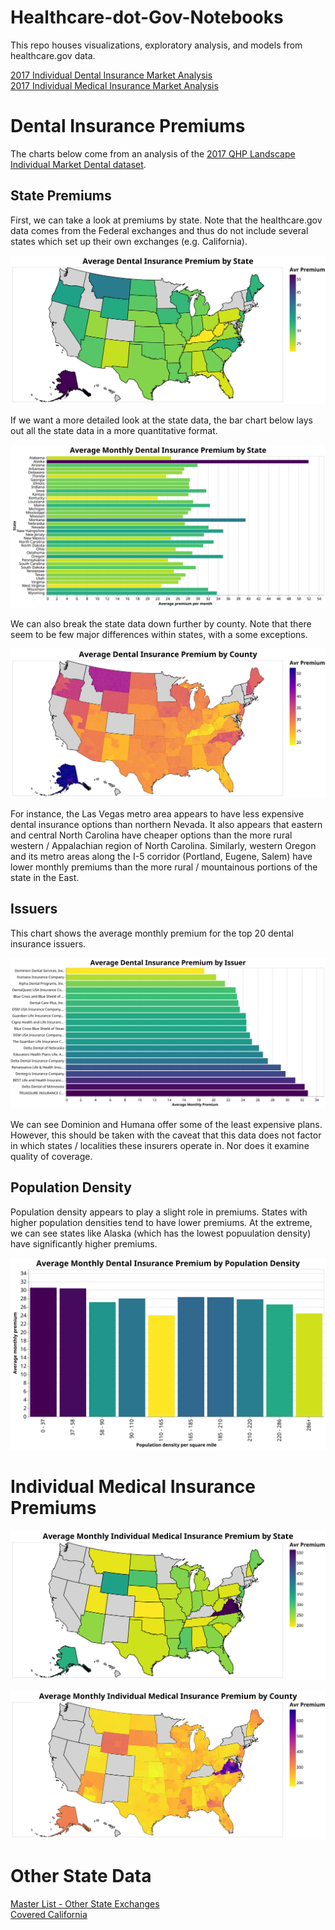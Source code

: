 # Healthcare-dot-Gov-Notebooks
This repo houses visualizations, exploratory analysis, and models from healthcare.gov data. 

[2017 Individual Dental Insurance Market Analysis](https://github.com/hjhuney/Healthcare-dot-Gov-Notebooks/blob/master/README.md#dental-insurance-premiums)<br>
[2017 Individual Medical Insurance Market Analysis](https://github.com/hjhuney/Healthcare-dot-Gov-Notebooks#individual-medical-insurance-premiums)<br>

# Dental Insurance Premiums

The charts below come from an analysis of the [2017 QHP Landscape Individual Market Dental dataset](https://data.healthcare.gov/dataset/2017-QHP-Landscape-Individual-Market-Dental/gwq7-ribq). 

## State Premiums

First, we can take a look at premiums by state. Note that the healthcare.gov data comes from the Federal exchanges and thus do not include several states which set up their own exchanges (e.g. California). 

![Average Dental Insurance Premiums by State](https://github.com/hjhuney/Healthcare-dot-Gov-Notebooks/blob/master/Images/dental_map001.svg)

If we want a more detailed look at the state data, the bar chart below lays out all the state data in a more quantitative format. 

![Average Dental Insurance Premiums by State - Bar Chart](https://github.com/hjhuney/Healthcare-dot-Gov-Notebooks/blob/master/Images/dental_state001.svg)

We can also break the state data down further by county. Note that there seem to be few major differences within states, with a some exceptions. 

![Average Dental Insurance Premiums by County](https://github.com/hjhuney/Healthcare-dot-Gov-Notebooks/blob/master/Images/dental_map002.svg)

For instance, the Las Vegas metro area appears to have less expensive dental insurance options than northern Nevada. It also appears that eastern and central North Carolina have cheaper options than the more rural western / Appalachian region of North Carolina. Similarly, western Oregon and its metro areas along the I-5 corridor (Portland, Eugene, Salem) have lower monthly premiums than the more rural / mountainous portions of the state in the East. 

## Issuers

This chart shows the average monthly premium for the top 20 dental insurance issuers. 

![Average Dental Insurance Premiums by Issuer](https://github.com/hjhuney/Healthcare-dot-Gov-Notebooks/blob/master/Images/dental_issuer002.svg)

We can see Dominion and Humana offer some of the least expensive plans. However, this should be taken with the caveat that this data does not factor in which states / localities these insurers operate in. Nor does it examine quality of coverage. 

## Population Density

Population density appears to play a slight role in premiums. States with higher population densities tend to have lower premiums. At the extreme, we can see states like Alaska (which has the lowest popuulation density) have significantly higher premiums. 

![Average Montly Dental Premiums by Population Density](https://github.com/hjhuney/Healthcare-dot-Gov-Notebooks/blob/master/Images/dental_pop_den001.svg)


# Individual Medical Insurance Premiums


![Average Medical Insurance Premiums by State](https://github.com/hjhuney/Healthcare-dot-Gov-Notebooks/blob/master/Images/medical_map001.svg)

![Average Medical Insurance Premiums by County](https://github.com/hjhuney/Healthcare-dot-Gov-Notebooks/blob/master/Images/medical_map002.svg)




# Other State Data

[Master List - Other State Exchanges](https://www.healthcare.gov/marketplace-in-your-state/)<br>
[Covered California](https://hbex.coveredca.com/data-research/)<br>

